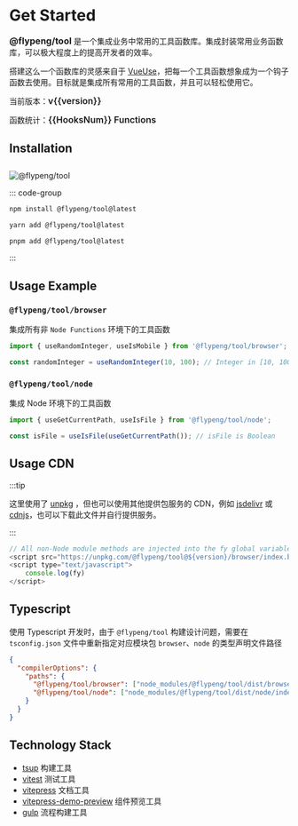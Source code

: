 <script setup lang="ts">
	import { version, HooksNum } from '../info' 
</script>

# Get Started

**<span style="color: var(--vp-c-brand); font-size: 16px;">@flypeng/tool</span>** 是一个集成业务中常用的工具函数库。集成封装常用业务函数库，可以极大程度上的提高开发者的效率。

搭建这么一个函数库的灵感来自于 [VueUse](https://vueuse.org/)，把每一个工具函数想象成为一个钩子函数去使用。目标就是集成所有常用的工具函数，并且可以轻松使用它。

当前版本：<span style="color: var(--vp-c-brand); font-weight: 600; font-size: 16px;">v{{version}}</span>

函数统计：<span style="color: var(--vp-c-brand); font-weight: 600; font-size: 16px;">{{HooksNum}} Functions</span>

## Installation

<img src="https://img.shields.io/npm/v/%40flypeng%2Ftool?style=plastic&logo=npm&label=%40flypeng%2Ftool&link=https%3A%2F%2Fwww.npmjs.com%2Fpackage%2F%40flypeng%2Ftool" alt="@flypeng/tool" style="margin-top: 10px" />

::: code-group

```sh [npm]
npm install @flypeng/tool@latest
```

```sh [yarn]
yarn add @flypeng/tool@latest
```

```sh [pnpm]
pnpm add @flypeng/tool@latest
```

:::

## Usage Example

### `@flypeng/tool/browser`

集成所有非 `Node Functions` 环境下的工具函数

```ts
import { useRandomInteger, useIsMobile } from '@flypeng/tool/browser';

const randomInteger = useRandomInteger(10, 100); // Integer in [10, 100]
```

### `@flypeng/tool/node`

集成 Node 环境下的工具函数

```ts
import { useGetCurrentPath, useIsFile } from '@flypeng/tool/node';

const isFile = useIsFile(useGetCurrentPath()); // isFile is Boolean
```

## Usage CDN

:::tip

这里使用了 [unpkg](https://unpkg.com/) ，但也可以使用其他提供包服务的 CDN，例如 [jsdelivr](https://www.jsdelivr.com/) 或 [cdnjs](https://cdnjs.com/)，也可以下载此文件并自行提供服务。

:::

```js
// All non-Node module methods are injected into the fy global variable
<script src="https://unpkg.com/@flypeng/tool@${version}/browser/index.browser.js"></script>
<script type="text/javascript">
	console.log(fy)
</script>
```

## Typescript

使用 Typescript 开发时，由于 `@flypeng/tool` 构建设计问题，需要在 `tsconfig.json` 文件中重新指定对应模块包 `browser`、`node` 的类型声明文件路径

```json
{
  "compilerOptions": {
    "paths": {
      "@flypeng/tool/browser": ["node_modules/@flypeng/tool/dist/browser/index.d.ts"],
      "@flypeng/tool/node": ["node_modules/@flypeng/tool/dist/node/index.d.ts"]
    }
  }
}
```

## Technology Stack

- [tsup](https://github.com/egoist/tsup) 构建工具
- [vitest](https://github.com/vitest-dev/vitest) 测试工具
- [vitepress](https://github.com/vuejs/vitepress) 文档工具
- [vitepress-demo-preview](https://github.com/flingyp/vitepress-demo-preview) 组件预览工具
- [gulp](https://github.com/gulpjs/gulp) 流程构建工具
